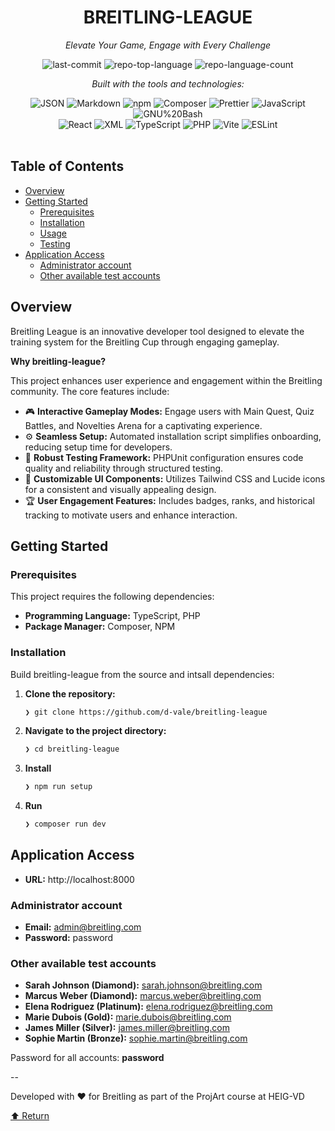 <div id="top">

<!-- HEADER STYLE: CLASSIC -->
<div align="center">

# BREITLING-LEAGUE

<em>Elevate Your Game, Engage with Every Challenge</em>

<!-- BADGES -->
<img src="https://img.shields.io/github/last-commit/d-vale/breitling-league?style=flat&logo=git&logoColor=white&color=0080ff" alt="last-commit">
<img src="https://img.shields.io/github/languages/top/d-vale/breitling-league?style=flat&color=0080ff" alt="repo-top-language">
<img src="https://img.shields.io/github/languages/count/d-vale/breitling-league?style=flat&color=0080ff" alt="repo-language-count">

<em>Built with the tools and technologies:</em>

<img src="https://img.shields.io/badge/JSON-000000.svg?style=flat&logo=JSON&logoColor=white" alt="JSON">
<img src="https://img.shields.io/badge/Markdown-000000.svg?style=flat&logo=Markdown&logoColor=white" alt="Markdown">
<img src="https://img.shields.io/badge/npm-CB3837.svg?style=flat&logo=npm&logoColor=white" alt="npm">
<img src="https://img.shields.io/badge/Composer-885630.svg?style=flat&logo=Composer&logoColor=white" alt="Composer">
<img src="https://img.shields.io/badge/Prettier-F7B93E.svg?style=flat&logo=Prettier&logoColor=black" alt="Prettier">
<img src="https://img.shields.io/badge/JavaScript-F7DF1E.svg?style=flat&logo=JavaScript&logoColor=black" alt="JavaScript">
<img src="https://img.shields.io/badge/GNU%20Bash-4EAA25.svg?style=flat&logo=GNU-Bash&logoColor=white" alt="GNU%20Bash">
<br>
<img src="https://img.shields.io/badge/React-61DAFB.svg?style=flat&logo=React&logoColor=black" alt="React">
<img src="https://img.shields.io/badge/XML-005FAD.svg?style=flat&logo=XML&logoColor=white" alt="XML">
<img src="https://img.shields.io/badge/TypeScript-3178C6.svg?style=flat&logo=TypeScript&logoColor=white" alt="TypeScript">
<img src="https://img.shields.io/badge/PHP-777BB4.svg?style=flat&logo=PHP&logoColor=white" alt="PHP">
<img src="https://img.shields.io/badge/Vite-646CFF.svg?style=flat&logo=Vite&logoColor=white" alt="Vite">
<img src="https://img.shields.io/badge/ESLint-4B32C3.svg?style=flat&logo=ESLint&logoColor=white" alt="ESLint">

</div>
<br>


## Table of Contents

- [Overview](#overview)
- [Getting Started](#getting-started)
    - [Prerequisites](#prerequisites)
    - [Installation](#installation)
    - [Usage](#usage)
    - [Testing](#testing)
- [Application Access](#application-access)
    - [Administrator account](#administrator-account)
    - [Other available test accounts](#Other-available-test-accounts)


## Overview

Breitling League is an innovative developer tool designed to elevate the training system for the Breitling Cup through engaging gameplay.

**Why breitling-league?**

This project enhances user experience and engagement within the Breitling community. The core features include:

- 🎮 **Interactive Gameplay Modes:** Engage users with Main Quest, Quiz Battles, and Novelties Arena for a captivating experience.
- ⚙️ **Seamless Setup:** Automated installation script simplifies onboarding, reducing setup time for developers.
- 🧪 **Robust Testing Framework:** PHPUnit configuration ensures code quality and reliability through structured testing.
- 🎨 **Customizable UI Components:** Utilizes Tailwind CSS and Lucide icons for a consistent and visually appealing design.
- 🏆 **User Engagement Features:** Includes badges, ranks, and historical tracking to motivate users and enhance interaction.


## Getting Started

### Prerequisites

This project requires the following dependencies:

- **Programming Language:** TypeScript, PHP
- **Package Manager:** Composer, NPM

### Installation

Build breitling-league from the source and intsall dependencies:

1. **Clone the repository:**

    ```sh
    ❯ git clone https://github.com/d-vale/breitling-league
    ```

2. **Navigate to the project directory:**

    ```sh
    ❯ cd breitling-league
    ```

3. **Install**

    ```sh
    ❯ npm run setup
    ```

4. **Run**
    ```sh
    ❯ composer run dev
    ```


## Application Access

- **URL:** http://localhost:8000

### Administrator account

- **Email:** admin@breitling.com
- **Password:** password

### Other available test accounts

- **Sarah Johnson (Diamond):** sarah.johnson@breitling.com
- **Marcus Weber (Diamond):** marcus.weber@breitling.com
- **Elena Rodriguez (Platinum):** elena.rodriguez@breitling.com
- **Marie Dubois (Gold):** marie.dubois@breitling.com
- **James Miller (Silver):** james.miller@breitling.com
- **Sophie Martin (Bronze):** sophie.martin@breitling.com

Password for all accounts: **password**

--

Developed with ❤️ for Breitling as part of the ProjArt course at HEIG-VD

<div align="left"><a href="#top">⬆ Return</a></div>
